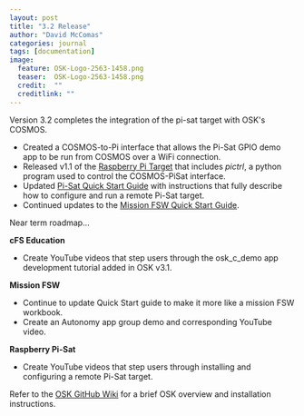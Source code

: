 ```yaml
---
layout: post
title: "3.2 Release"
author: "David McComas"
categories: journal
tags: [documentation]
image:
  feature: OSK-Logo-2563-1458.png
  teaser:  OSK-Logo-2563-1458.png
  credit:  ""
  creditlink: ""
---
```

<div>
<p>Version 3.2 completes the integration of the pi-sat target with OSK's COSMOS.</p>
<ul>
   <li>Created a COSMOS-to-Pi interface that allows the Pi-Sat GPIO demo app to be run from COSMOS over a WiFi connection.</li>
   <li>Released v1.1 of the <a href="https://github.com/OpenSatKit/pi-sat">Raspberry Pi Target</a> that includes <i>pictrl</i>, a python program used to control the COSMOS-PiSat interface.</li>
   <li>Updated <a href="https://github.com/OpenSatKit/OpenSatKit/blob/master/cosmos/config/targets/PISAT/docs/Pi-Sat-Quick-Start.pdf">Pi-Sat Quick Start Guide</a> with instructions that fully describe how to configure and run a remote Pi-Sat target.</li>
   <li>Continued updates to the <a href="https://github.com/OpenSatKit/OpenSatKit/blob/master/cosmos/config/targets/SIMSAT/docs/Mission-Fsw-Quick-Start.pdf">Mission FSW Quick Start Guide</a>.</li>
</ul>

<p>Near term roadmap...</p>

<b>cFS Education</b>
<ul>
   <li>Create YouTube videos that step users through the osk_c_demo app development tutorial added in OSK v3.1.</li>
</ul>

<b>Mission FSW</b>
<ul>
   <li>Continue to update Quick Start guide to make it more like a mission FSW workbook.</li>
   <li>Create an Autonomy app group demo and corresponding YouTube video.</li>
</ul>

<b>Raspberry Pi-Sat</b>
<ul>
   <li>Create YouTube videos that step users through installing and configuring a remote Pi-Sat target.</li>
</ul>

<p>Refer to the <a href="{{site.github.wiki-url}}">OSK GitHub Wiki</a> for a brief OSK overview and installation instructions.</p>

</div>
